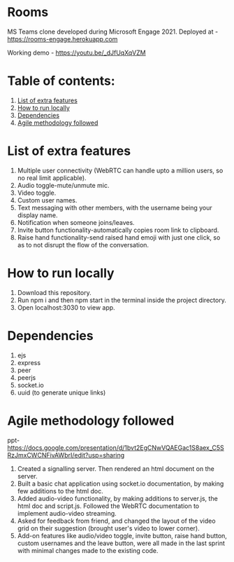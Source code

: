 # Rooms
MS Teams clone developed during Microsoft Engage 2021. 
Deployed at - https://rooms-engage.herokuapp.com

Working demo - https://youtu.be/_dJfUqXqVZM

# Table of contents:
1. [List of extra features](#list-of-extra-features)
2. [How to run locally](#how-to-run-locally)
3. [Dependencies](#dependencies)
4. [Agile methodology followed](#agile-methodology-followed)

# List of extra features
1. Multiple user connectivity (WebRTC can handle upto a million users, so no real limit applicable).
2. Audio toggle-mute/unmute mic.
3. Video toggle.
4. Custom user names.
5. Text messaging with other members, with the username being your display name.
6. Notification when someone joins/leaves.
7. Invite button functionality-automatically copies room link to clipboard.
8. Raise hand functionality-send raised hand emoji with just one click, so as to not disrupt the flow of the conversation. 

# How to run locally
1. Download this repository.
2. Run npm i and then npm start in the terminal inside the project directory.
3. Open localhost:3030 to view app.

# Dependencies
1. ejs
2. express
3. peer
4. peerjs
5. socket.io
6. uuid (to generate unique links)

# Agile methodology followed
ppt-https://docs.google.com/presentation/d/1bvt2EgCNwVQAEGac1S8aex_C5SRzJmxCWCNFivAWbrI/edit?usp=sharing
1. Created a signalling server. Then rendered an html document on the server.
2. Built a basic chat application using socket.io documentation, by making few additions to the html doc.
3. Added audio-video functionality, by making additions to server.js, the html doc and script.js. Followed the WebRTC documentation to implement audio-video streaming. 
4. Asked for feedback from friend, and changed the layout of the video grid on their suggestion (brought user's video to lower corner).
5. Add-on features like audio/video toggle, invite button, raise hand button, custom usernames and the leave button, were all made in the last sprint with minimal changes made to the existing code.
